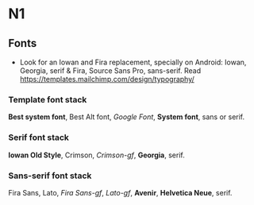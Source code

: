 
# N1


## Fonts

- Look for an Iowan and Fira replacement, specially on Android: Iowan, Georgia, serif & Fira, Source Sans Pro, sans-serif. Read https://templates.mailchimp.com/design/typography/

### Template font stack
**Best system font**, Best Alt font, _Google Font_, **System font**, sans or serif.

### Serif font stack
**Iowan Old Style**, Crimson, _Crimson-gf_, **Georgia**, serif.

### Sans-serif font stack
Fira Sans, Lato, _Fira Sans-gf_, _Lato-gf_, **Avenir**, **Helvetica Neue**, serif.
